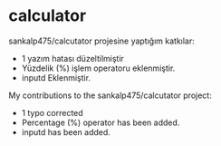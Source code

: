 # calculator
sankalp475/calcutator projesine yaptığım katkılar:

* 1 yazım hatası düzeltilmiştir
* Yüzdelik (%) işlem operatoru eklenmiştir.
* inputd Eklenmiştir.

My contributions to the sankalp475/calcutator project:

* 1 typo corrected
* Percentage (%) operator has been added.
* inputd has been added.